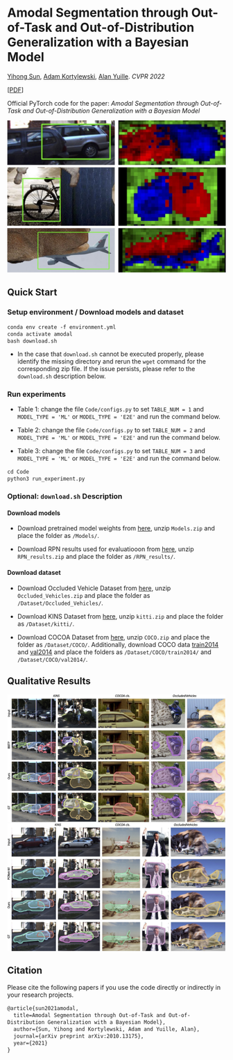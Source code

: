 # Amodal Segmentation through Out-of-Task and Out-of-Distribution Generalization with a Bayesian Model
[Yihong Sun](https://yihongsun.github.io), [Adam Kortylewski](http://adamkortylewski.com), [Alan Yuille](https://www.cs.jhu.edu/~ayuille/). _CVPR 2022_

[[PDF](https://arxiv.org/abs/2010.13175)] &nbsp; 

Official PyTorch code for the paper: *Amodal Segmentation through Out-of-Task and Out-of-Distribution Generalization with a Bayesian Model* 

<img src="misc/teaser.jpg" width="570" />


## Quick Start

### Setup environment / Download models and dataset

```
conda env create -f environment.yml
conda activate amodal
bash download.sh
```

* In the case that `download.sh` cannot be executed properly, please identify the missing directory and rerun the `wget` command for the corresponding zip file. If the issue persists, please refer to the `download.sh` description below.

### Run experiments

* Table 1: change the file `Code/configs.py` to set `TABLE_NUM = 1` and `MODEL_TYPE = 'ML'` or `MODEL_TYPE = 'E2E'` and run the command below. 

* Table 2: change the file `Code/configs.py` to set `TABLE_NUM = 2` and `MODEL_TYPE = 'ML'` or `MODEL_TYPE = 'E2E'` and run the command below. 

* Table 3: change the file `Code/configs.py` to set `TABLE_NUM = 3` and `MODEL_TYPE = 'ML'` or `MODEL_TYPE = 'E2E'` and run the command below. 

```
cd Code
python3 run_experiment.py
```

### Optional: `download.sh` Description

#### Download models

* Download pretrained model weights from [here](https://drive.google.com/file/d/1Py2nadGXyeNBwPDzrrrPaRsYyy-UVZE9/view?usp=sharing), unzip `Models.zip` and place the folder as `/Models/`.

* Download RPN results used for evaluatiooon from [here](https://drive.google.com/file/d/1SQlYawHkBggs6smS3FGH4nLrfGrp5A-d/view?usp=sharing), unzip `RPN_results.zip` and place the folder as `/RPN_results/`.

#### Download dataset

* Download Occluded Vehicle Dataset from [here](https://drive.google.com/file/d/1hx6eErHtuR7TCGlQMyl2_03gXDTQw3Qm/view?usp=sharing), unzip `Occluded_Vehicles.zip` and place the folder as `/Dataset/Occluded_Vehicles/`.

* Download KINS Dataset from [here](https://drive.google.com/file/d/1DeaVbE_CwdIjogIPS3jCRKMOSqTGVloA/view?usp=sharing), unzip `kitti.zip` and place the folder as `/Dataset/kitti/`.

* Download COCOA Dataset from [here](https://drive.google.com/file/d/1n1vvOaT701dAttxxGeMKQa7k9OD_Ds51/view?usp=sharing), unzip `COCO.zip` and place the folder as `/Dataset/COCO/`. Additionally, download COCO data [train2014](http://images.cocodataset.org/zips/train2014.zip) and [val2014](http://images.cocodataset.org/zips/val2014.zip) and place the folders as `/Dataset/COCO/train2014/` and `/Dataset/COCO/val2014/`.


## Qualitative Results

<p float="left">
  <img src="misc/qualitative1.jpg" width="503" />
  <img src="misc/qualitative2.jpg" width="503" /> 
</p>


## Citation

Please cite the following papers if you use the code directly or indirectly in your research projects.
```
@article{sun2021amodal,
  title=Amodal Segmentation through Out-of-Task and Out-of-Distribution Generalization with a Bayesian Model},
  author={Sun, Yihong and Kortylewski, Adam and Yuille, Alan},
  journal={arXiv preprint arXiv:2010.13175},
  year={2021}
}
```


